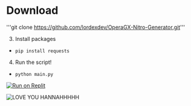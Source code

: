 # Download

'''git clone https://github.com/lordexdev/OperaGX-Nitro-Generator.git'''

3. Install packages
  - `pip install requests`
4. Run the script!
  - `python main.py`


[![Run on Replit](https://binbashbanana.github.io/deploy-buttons/buttons/remade/replit.svg)](https://replit.com/@LordeX/Opera-GX-Nitro-GEN?v=1)

![LOVE YOU HANNAHHHHH](https://i.hizliresim.com/ottzct6.png)
